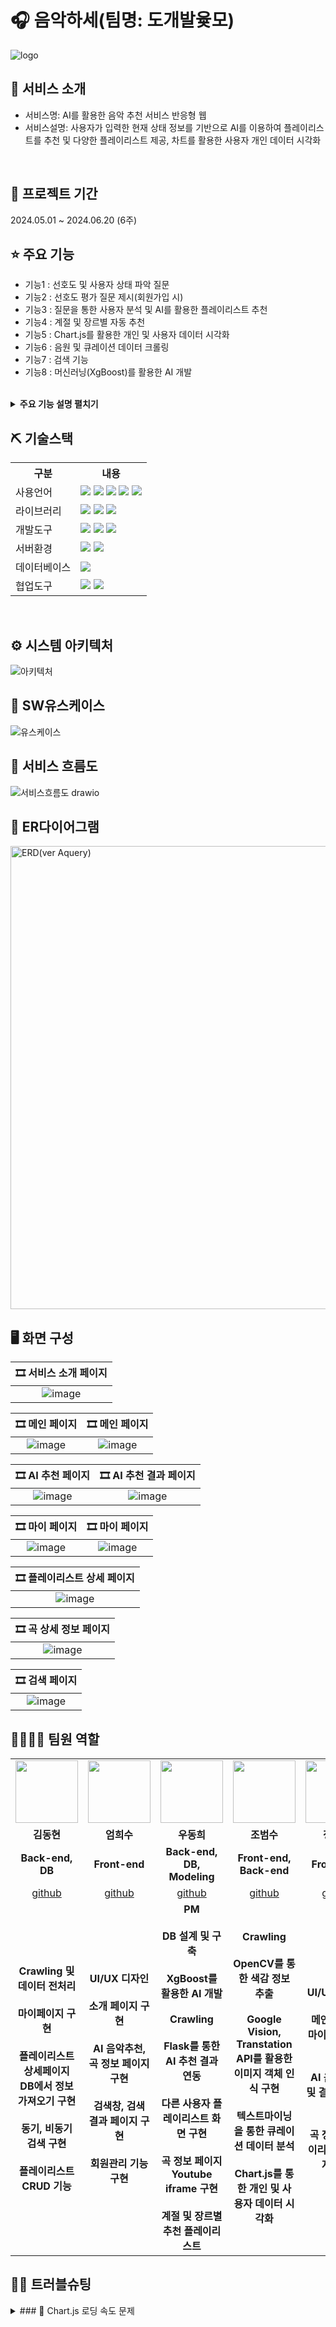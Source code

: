# 🎧 음악하세(팀명: 도개발윷모)
![logo](https://github.com/Eehnodu/FinalProject/assets/155136516/07cf47d0-5747-48c2-aeda-164d28d4f8be)


## 👀 서비스 소개
* 서비스명: AI를 활용한 음악 추천 서비스 반응형 웹
* 서비스설명: 사용자가 입력한 현재 상태 정보를 기반으로 AI를 이용하여 플레이리스트를 추천 및 다양한 플레이리스트 제공, 차트를 활용한 사용자 개인 데이터 시각화
<br>


## 📅 프로젝트 기간
2024.05.01 ~ 2024.06.20 (6주)
<br>

## ⭐ 주요 기능
* 기능1 : 선호도 및 사용자 상태 파악 질문
* 기능2 : 선호도 평가 질문 제시(회원가입 시)
* 기능3 : 질문을 통한 사용자 분석 및 AI를 활용한 플레이리스트 추천
* 기능4 : 계절 및 장르별 자동 추천
* 기능5 : Chart.js를 활용한 개인 및 사용자 데이터 시각화
* 기능6 : 음원 및 큐레이션 데이터 크롤링
* 기능7 : 검색 기능
* 기능8 : 머신러닝(XgBoost)를 활용한 AI 개발
<br>

<details>
<summary><b>주요 기능 설명 펼치기</b></summary>
<div markdown="1">

* 기능1,2 : 선호도 및 사용자 상태 파악 질문 및 제시시
  <br>선호도 질문
  ```
  # DB에 저장된 정보 가져오기
  @RequestMapping("/joiningSurvey")
	public List<SurveyVO> joiningSurvey(HttpSession session) {
		if (session != null) {
			session.invalidate();
		}

		List<SurveyVO> SurveyList = surveyMapper.joiningSurvey();

		return SurveyList;
	}
  
  # ajax를 통해 반환
  $.ajax({
            url: `${cpath}/joiningProcess`,
            type: "post",
            data: $("form").serialize(),
            success: function(response) {
               // console.log(response);
               $.ajax({
                  url: `${cpath}/joiningSurvey`,
                  type: "post",
                  success: function(result) { // 결과 성공 콜백함수
                     window.history.pushState({}, '', `${cpath}/`);
                     console.log(response);
                     console.log(result);
                     
                     // console.log(response); response 가져
                     // 선언된 변수에 초기 HTML 구조를 설정합니다.
                     
                     // 선호도 조사 꾸미기
                     let htmlContent = `
  
    <form id="toggleForm" onsubmit="handleSubmit(event)">
      <fieldset class="checkbox-group">
      <h4 class="h4survey">선호도 조사</h4>
        <legend class="checkbox-group-legend">Choose your favorites</legend>
        <legend class="three">최대 3개까지 선택해주세요</legend>`;
  ```
  <br>상태파악 질문
  ```
  @GetMapping("/AIrecommend")
	public String AIrecommend(Model model) {
		Random ran = new Random();
		List<SurveyVO> Que = surveyMapper.aiQuestion();
		List<SurveyVO> Ans = surveyMapper.aiAnswer();
		Map<String, List<SurveyVO>> questionMap = new HashMap<>();
		Map<String, List<SurveyVO>> answerMap = new HashMap<>();

		// 카테고리 초기화
		String[] categories = { "emotion", "situation", "place", "people", "genre" };
		for (String category : categories) {
			questionMap.put(category, new ArrayList<>());
			answerMap.put(category, new ArrayList<>());
		}

		// 질문을 카테고리별로 분류
		for (SurveyVO que : Que) {
			if (questionMap.containsKey(que.getSurItem())) {
				questionMap.get(que.getSurItem()).add(que);
			}
		}

		// 답변을 카테고리별로 분류
		for (SurveyVO ans : Ans) {
			if (answerMap.containsKey(ans.getSurItem())) {
				answerMap.get(ans.getSurItem()).add(ans);
			}
		}

		// 랜덤 질문을 모델에 추가
		for (String category : categories) {
			List<SurveyVO> ques = questionMap.get(category);
			if (!ques.isEmpty()) {
				model.addAttribute(category + "Que", ques.get(ran.nextInt(ques.size())));
			}
		}

		// 모든 답변을 모델에 추가
		for (String category : categories) {
			model.addAttribute(category + "Ans", answerMap.get(category));
		}

		return "AIrecommend";
	}

  ```
* 기능3 : 질문을 통한 사용자 분석 및 AI를 활용한 플레이리스트 추천
```
@GetMapping("/playlistDetail")
	public String playlistDetail(@RequestParam(name = "response", required = false) List<String> responses, Model model,
			HttpSession session) {
		List<Integer> result = new ArrayList<>();
		if (responses != null) {
			try {
				for (String response : responses) {
					result.add(Integer.parseInt(response));
				}

				String input_keywords = "";
				String input_tag = "";
				String input_genre = "";
				String description = "";

				SurveyVO vo = new SurveyVO();
				for (int i = 0; i < result.size(); i++) {
					vo.setSurIdx(result.get(i));
					description = surveyMapper.aiSurveyAnser(vo).getSurDesc();
					input_keywords += " " + description;
					input_tag += "#" + description + " ";
					if (i == 4) {
						input_genre = description;
					}
				}

				// Model 객체에 선택했던 키워드와 장르 추가
				session.setAttribute("input_keywords", input_keywords.toString().trim());
				session.setAttribute("input_tag", input_tag.toString().trim());
				session.setAttribute("input_genre", input_genre);

				// 회원인지 아닌지 구분하여 context에 저장
				MemberVO member = (MemberVO) session.getAttribute("member");
				String memId = (member != null) ? member.getMemId() : "guest"; // 회원이 아니면 "guest"로 설정

				// 회원의 선호도 장르를 담을 리스트 생성
				List<SurveyVO> preGenre = new ArrayList<>();
				if (member != null) {
					for (PreferenceVO preCon : preferenceMapper.getMemPreCon(memId)) {
						preGenre.add(surveyMapper.getMemPreGenre(preCon));
					}
				}
				// 개인 선호도 장르를 모델에 담기
				model.addAttribute("preGenre", preGenre);

				try {
					for (String response : responses) {
						Map<String, Object> params = new HashMap<>();
						params.put("memId", memId);
						params.put("surIdx", Integer.parseInt(response));
						contextMapper.insertContext(params);
					}
				} catch (Exception e) {
				}

				// Flask API 호출
				String url = "http://localhost:5000/recommend";

				// 요청 바디 생성
				Map<String, String> requestBody = new HashMap<>();
				requestBody.put("keywords", input_keywords.trim());
				requestBody.put("genre", input_genre);

				// HttpHeaders 설정
				HttpHeaders headers = new HttpHeaders();
				headers.add("Content-Type", "application/json");

				// 요청 엔티티 생성
				HttpEntity<Map<String, String>> requestEntity = new HttpEntity<>(requestBody, headers);

				// 요청 보내기 및 응답 받기
				ResponseEntity<String[]> responseEntity = restTemplate.exchange(url, HttpMethod.POST, requestEntity,
						String[].class);

				// 추천 결과를 모델에 추가
				String[] recommendations = responseEntity.getBody();
				List<String> recommendationList = Arrays.asList(recommendations); // 추천 결과를 리스트로 변환
				session.setAttribute("recommendations", recommendationList); // 모델에 리스트로 추가

				List<MusicVO> musicList = new ArrayList<>();
				MusicVO musicvo = new MusicVO();

				// 추천 받은 노래의 음원 정보 가져오기
				for (String list : recommendationList) {
					String[] parts = list.split(" - ", 2);
					if (parts.length == 2) {
						musicvo.setArtist(parts[0]); // 가수
						musicvo.setTitle(parts[1]); // 곡명
					} else {
						// 만약 구분자가 없는 경우 (예외 처리)
						musicvo.setArtist(list);
						musicvo.setTitle("");
					}
					// MusicVO에서 일치하는 정보 가져와야함
					if (musicMapper.getMusic(musicvo) != null) {
						musicList.add(musicMapper.getMusic(musicvo));
					}
				}

				// 가져온 음원의 정보를 'musicList'라는 모델에 추가
				session.setAttribute("musicList", musicList);

			} catch (HttpServerErrorException e) {
				// 서버 오류 처리
				model.addAttribute("error", "서버 오류가 발생했습니다: " + e.getMessage());
			} catch (RestClientException e) {
				// 클라이언트 오류 처리
				model.addAttribute("error", "요청 중 오류가 발생했습니다: " + e.getMessage());
			} catch (NumberFormatException e) {
				// 숫자 형식 오류 처리
				model.addAttribute("error", "잘못된 응답 형식입니다: " + e.getMessage());
			} catch (Exception e) {
				// 일반적인 예외 처리
				model.addAttribute("error", "예기치 않은 오류가 발생했습니다: " + e.getMessage());
			}

			return "playlistDetail";
		} else {
			return "redirect:/"; // responses가 null인 경우 리디렉션
		}
	}
```
* 기능4 : 계절 및 장르별 자동 추천
  <br>계절별 추천
  ```
  @GetMapping("/")
	public String intro(Model model, HttpSession session) {

		MemberVO memvo = (MemberVO) session.getAttribute("member");
		if (memvo != null) {
			return "redirect:/mainPage";
		}

		try {
			// 현재 날짜에서 월을 가져오기
			LocalDate currentDate = LocalDate.now();
			Month currentMonth = currentDate.getMonth();

			// 월에 따라 계절 결정
			String season = "";
			switch (currentMonth) {
			case DECEMBER:
			case JANUARY:
			case FEBRUARY:
				season = "겨울";
				break;
			case MARCH:
			case APRIL:
			case MAY:
				season = "봄";
				break;
			case JUNE:
			case JULY:
			case AUGUST:
				season = "여름";
				break;
			case SEPTEMBER:
			case OCTOBER:
			case NOVEMBER:
				season = "가을";
				break;
			}

			// 장르 리스트
			List<SurveyVO> genres = surveyMapper.getSeasonGenre();

			// 랜덤으로 장르 선택
			Random random = new Random();
			String genre = genres.get(random.nextInt(genres.size())).getSurDesc();

			// Flask API 호출
			String url = "http://localhost:5000/recommend";

			// 요청 바디 생성
			Map<String, String> requestBody = new HashMap<>();
			requestBody.put("keywords", season);
			requestBody.put("genre", genre);

			// HttpHeaders 설정
			HttpHeaders headers = new HttpHeaders();
			headers.add("Content-Type", "application/json");

			// 요청 엔티티 생성
			HttpEntity<Map<String, String>> requestEntity = new HttpEntity<>(requestBody, headers);

			// 요청 보내기 및 응답 받기
			ResponseEntity<String[]> responseEntity = restTemplate.exchange(url, HttpMethod.POST, requestEntity,
					String[].class);

			// 추천 결과를 모델에 추가
			String[] recommendations = responseEntity.getBody();
			List<String> recommendationList = Arrays.stream(recommendations).limit(6).collect(Collectors.toList()); // 추천
																													// 결과를
																													// 리스트로
																													// 변환
			session.setAttribute("seasonRec", recommendationList); // 모델에 리스트로 추가

			List<MusicVO> musicList = new ArrayList<>();
			MusicVO musicvo = new MusicVO();

			// 추천 받은 노래의 음원 정보 가져오기
			for (String list : recommendationList) {
				String[] parts = list.split(" - ", 2);
				if (parts.length == 2) {
					musicvo.setArtist(parts[0]); // 가수
					musicvo.setTitle(parts[1]); // 곡명
				} else {
					// 만약 구분자가 없는 경우 (예외 처리)
					musicvo.setArtist(list);
					musicvo.setTitle("");
				}
				// MusicVO에서 일치하는 정보 가져와야함
				MusicVO musicFromDB = musicMapper.getMusic(musicvo);
				if (musicFromDB != null) {
					musicList.add(musicFromDB);
				}
			}
			// 가져온 음원의 정보를 'musicList'라는 모델에 추가
			session.setAttribute("seasonList", musicList);
			session.setAttribute("seasonName", season + "에 어울리는 " + genre + "🎧");

		} catch (HttpServerErrorException e) {
			// 서버 오류 처리
			model.addAttribute("error", "서버 오류가 발생했습니다: " + e.getMessage());
		} catch (RestClientException e) {
			// 클라이언트 오류 처리
			model.addAttribute("error", "요청 중 오류가 발생했습니다: " + e.getMessage());
		} catch (Exception e) {
			// 일반적인 예외 처리
			model.addAttribute("error", "예기치 않은 오류가 발생했습니다: " + e.getMessage());
		}
		return "intro";
	}
  ```
  <br>장르별 추천
  ```
  @GetMapping("/mainPage")
	public String mainPage(HttpSession session, HttpServletRequest request, HttpServletResponse response) {

		// 사랑받는 노래 가져오기
		List<AiPlaylistVO> popularMusicList = aiplaylistMapper.getPopularMusic();
		List<MusicVO> popularMusic = new ArrayList<>();
		for (AiPlaylistVO music : popularMusicList) {
			popularMusic.add(musicMapper.getUserPlaylist(music.getMusicIdx()));
		}
		session.setAttribute("popularMusic", popularMusic);

		// 중간에 장르 자동 추천
		// 쿠키가 이미 있는지 확인
		Cookie recCookie = WebUtils.getCookie(request, "recCookie");

		// 세션에서 값을 읽음
		List<List<String>> allRecList = (List<List<String>>) session.getAttribute("recomendMusic");
		List<String> allSurveyList = (List<String>) session.getAttribute("recSurvey");
		List<Map.Entry<Integer, SurveyVO>> indexList = (List<Map.Entry<Integer, SurveyVO>>) session
				.getAttribute("indexList");
		List<List<MusicVO>> allRecMusicList = (List<List<MusicVO>>) session.getAttribute("recMusic");

		// null 초기화 방지
		boolean needNewData = recCookie == null || allRecList == null || allSurveyList == null || indexList == null
				|| allRecList.isEmpty() || allSurveyList.isEmpty() || indexList.isEmpty();

		if (needNewData) {
			// 장르와 선택지 리스트 가져오기
			List<SurveyVO> surveyList = surveyMapper.getRecSurvey();
			List<SurveyVO> genreList = surveyMapper.getSeasonGenre();

			// Map을 사용하여 설문 항목을 저장
			Map<String, List<String>> surveyMap = new HashMap<>();
			surveyMap.put("emotion", new ArrayList<>());
			surveyMap.put("situation", new ArrayList<>());
			surveyMap.put("place", new ArrayList<>());
			surveyMap.put("people", new ArrayList<>());

			for (SurveyVO survey : surveyList) {
				List<String> list = surveyMap.get(survey.getSurItem());
				if (list != null) {
					list.add(survey.getSurDesc());
				}
			}

			Random random = new Random();

			// 각 장르에 대한 추천 리스트를 담을 리스트 초기화
			allRecList = new ArrayList<>();
			allSurveyList = new ArrayList<>();
			indexList = new ArrayList<>();

			for (int i = 0; i < genreList.size(); i++) {
				indexList.add(new AbstractMap.SimpleEntry<>(i, genreList.get(i)));
			}

			for (Map.Entry<Integer, SurveyVO> entry : indexList) {
				String recGen = entry.getValue().getSurDesc();

				// 각 항목별로 랜덤 선택
				String recEmotion = surveyMap.get("emotion").get(random.nextInt(surveyMap.get("emotion").size()));
				String recSituation = surveyMap.get("situation").get(random.nextInt(surveyMap.get("situation").size()));
				String recPlace = surveyMap.get("place").get(random.nextInt(surveyMap.get("place").size()));
				String recPeople = surveyMap.get("people").get(random.nextInt(surveyMap.get("people").size()));

				String recStr = recEmotion + " " + recSituation + " " + recPlace + " " + recPeople;

				// 각 단어 앞에 '#' 추가
				String recSurvey = ("#" + recGen + " " + "#" + recStr.replaceAll(" ", " #")).trim();

				// Flask API 호출
				String url = "http://localhost:5000/recommend";

				// 요청 바디 생성
				Map<String, String> requestBody = new HashMap<>();
				requestBody.put("keywords", recStr);
				requestBody.put("genre", recGen);

				// HttpHeaders 설정
				HttpHeaders headers = new HttpHeaders();
				headers.add("Content-Type", "application/json");

				// 요청 엔티티 생성
				HttpEntity<Map<String, String>> requestEntity = new HttpEntity<>(requestBody, headers);

				try {
					// 요청 보내기 및 응답 받기
					ResponseEntity<String[]> responseEntity = restTemplate.exchange(url, HttpMethod.POST, requestEntity,
							String[].class);

					// 추천 결과를 모델에 추가
					String[] recommendations = responseEntity.getBody();
					if (recommendations != null) {
						List<String> recList = Arrays.asList(recommendations);
						allRecList.add(recList);
						allSurveyList.add(recSurvey);
					}
				} catch (Exception e) {
					e.printStackTrace();
				}
			}

			// 세션에 추천 데이터를 저장
			session.setAttribute("recomendMusic", allRecList);
			session.setAttribute("recSurvey", allSurveyList);
			session.setAttribute("indexList", indexList);

			// 세션 식별자를 쿠키에 저장
			Cookie recCookieNew = new Cookie("recCookie", session.getId());
			recCookieNew.setMaxAge(24 * 60 * 60); // 1 day
			recCookieNew.setPath("/");
			response.addCookie(recCookieNew);
		}

		// 추천 받은 노래의 음원 정보 가져오기
		if (allRecMusicList == null || allRecMusicList.isEmpty()) {
			allRecMusicList = new ArrayList<>();
			for (List<String> recList : allRecList) {
				List<MusicVO> recMusicList = new ArrayList<>();
				for (String list : recList) {
					MusicVO musicvo = new MusicVO();
					String[] parts = list.split(" - ", 2);
					if (parts.length == 2) {
						musicvo.setArtist(parts[0]); // 가수
						musicvo.setTitle(parts[1]); // 곡명
					} else {
						// 만약 구분자가 없는 경우 (예외 처리)
						musicvo.setArtist(list);
						musicvo.setTitle("");
					}
					// MusicVO에서 일치하는 정보 가져와야함
					MusicVO musicFromDB = musicMapper.getRecMusic(musicvo);
					if (musicFromDB != null) {
						recMusicList.add(musicFromDB);
					}
				}
				allRecMusicList.add(recMusicList);
			}

			// 각 장르별로 가져온 음원의 정보를 'recMusic'라는 세션에 추가
			session.setAttribute("recMusic", allRecMusicList);
		}

		// 다른 사람은 뭐듣지? 값 가져오기
		MemberVO memvo = (MemberVO) session.getAttribute("member");

		if (memvo == null) {
			return "redirect:/";
		}

		String memId = memvo.getMemId();

		try {
			// 다른 사람의 mypl 정보 가져오기
			List<MyPlaylistVO> otherIdxList = myplaylistMapper.getOtherPl(memId);
			session.setAttribute("otherIdxList", otherIdxList);

			// 가져온 idx를 이용해서 개인의 playlist 가져오기
			List<List<AiPlaylistVO>> otherPlList = new ArrayList<>();
			// 가져온 playlist 정보에서 선택했던 tag 가져오기
			List<List<Integer>> otherSurIdxList = new ArrayList<>();
			// 가져은 playlist 정보에서 musicIdx 가져오기
			List<List<Integer>> otherMusicIdxList = new ArrayList<>();

			for (MyPlaylistVO other : otherIdxList) {
				// 가져온 playlist 정보
				List<AiPlaylistVO> tempPlList = aiplaylistMapper.getOtherPl(other);
				otherPlList.add(tempPlList);

				if (!tempPlList.isEmpty()) {
					AiPlaylistVO tempPl = tempPlList.get(0);

					// 각 contextIdx에 대한 surIdx 값을 가져오기
					int[] contextIdxArray = { tempPl.getContextIdx(), tempPl.getContextIdx2(), tempPl.getContextIdx3(),
							tempPl.getContextIdx4(), tempPl.getContextIdx5() };

					List<Integer> surIdxList = new ArrayList<>();
					for (int contextIdx : contextIdxArray) {
						surIdxList.add(contextMapper.getOtherSurIdx(contextIdx).getSurIdx());
					}

					otherSurIdxList.add(surIdxList);

					// playlist에서 musicIDx 가져오기
					List<Integer> musicIdxList = new ArrayList<>();
					for (AiPlaylistVO albumCov : tempPlList) {
						musicIdxList.add(albumCov.getMusicIdx());
					}
					otherMusicIdxList.add(musicIdxList);
				}
			}

			// 가져온 surIdx를 통해서 surDesc정보 가져오기
			List<String> otherSurDescList = new ArrayList<>();
			for (List<Integer> surIdxList : otherSurIdxList) {
				String otherSurDesc = "";
				for (int surIdx : surIdxList) {
					// surIdx에 해당하는 Desc값 가져오기
					otherSurDesc += "#" + surveyMapper.getOtherSurDesc(surIdx).getSurDesc() + " ";
				}
				otherSurDescList.add(otherSurDesc.trim());
			}
			// 가져온 musicIdx를 이용해서 albumCov 가져오기
			List<List<String>> otherAlbumCovList = new ArrayList<>();
			for (List<Integer> musicIdxList : otherMusicIdxList) {
				List<String> albumCovList = new ArrayList<>();
				for (int i = 0; i < 4; i++) {
					albumCovList.add(musicMapper.getOtherAlbumCov(musicIdxList.get(i)).getAlbumCov());
				}
				otherAlbumCovList.add(albumCovList);
			}

			// 가져온 otherPlaylist 정보를 session에 저장
			session.setAttribute("otherPlList", otherPlList);
			session.setAttribute("otherSurIdxList", otherSurIdxList);
			session.setAttribute("otherSurDescList", otherSurDescList);
			session.setAttribute("otherAlbumCovList", otherAlbumCovList);
			return "mainPage";

		} catch (Exception e) {
			return "redirect:/";
		}
	}
  ```
* 기능5 : Chart.js를 활용한 개인 및 사용자 데이터 시각화
```
# 차트에 필요한 값 가져오기
@RequestMapping("/getMypage")
	@ResponseBody
	public ResponseEntity<Map<String, Object>> getMypage(HttpSession session) {
	    String flaskApiUrl = "http://localhost:5000";
	    RestTemplate restTemplate = new RestTemplate();

	    // Initialize data variables
	    List<Map<String, Object>> genreData = null;
	    List<Map<String, Object>> emotionData = null;
	    List<Map<String, Object>> topSongsData = null;

	    try {
	        // Retrieve memid from session
	        MemberVO mvo = (MemberVO) session.getAttribute("member");
	        if (mvo == null || mvo.getMemId() == null) {
	            System.out.println("Member or MemId is null");
	            return ResponseEntity.status(HttpStatus.BAD_REQUEST).body(null);
	        }
	        String input_memid = mvo.getMemId();
	        System.out.println("input_memid mypage : " + input_memid);

	        // Prepare the request body (input_memid)
	        Map<String, String> requestBody = new HashMap<>();
	        requestBody.put("memid", input_memid);

	        HttpHeaders headers = new HttpHeaders();
	        headers.setContentType(MediaType.APPLICATION_JSON);
	        HttpEntity<Map<String, String>> requestEntity = new HttpEntity<>(requestBody, headers);

	        // Fetch genre data
	        try {
	            ResponseEntity<List<Map<String, Object>>> genreResponseEntity = restTemplate.exchange(
	                    flaskApiUrl + "/getmygenre", HttpMethod.POST, requestEntity, new ParameterizedTypeReference<List<Map<String, Object>>>() {});
	            genreData = genreResponseEntity.getBody();
	            System.out.println("genre_data : " + genreData);
	        } catch (Exception e) {
	            System.out.println("Error fetching genre data: " + e.getMessage());
	            e.printStackTrace();
	            return ResponseEntity.status(HttpStatus.INTERNAL_SERVER_ERROR).body(null);
	        }

	        // Fetch emotion data
	        try {
	            ResponseEntity<List<Map<String, Object>>> emotionResponseEntity = restTemplate.exchange(
	                    flaskApiUrl + "/getmyemotion", HttpMethod.POST, requestEntity, new ParameterizedTypeReference<List<Map<String, Object>>>() {});
	            emotionData = emotionResponseEntity.getBody();
	            System.out.println("emotion_data : " + emotionData);
	        } catch (Exception e) {
	            System.out.println("Error fetching emotion data: " + e.getMessage());
	            e.printStackTrace();
	            return ResponseEntity.status(HttpStatus.INTERNAL_SERVER_ERROR).body(null);
	        }

	        // Fetch top songs by genre
	        try {
	            ResponseEntity<List<Map<String, Object>>> topsongsResponseEntity = restTemplate.exchange(
	                    flaskApiUrl + "/getmytopsongs", HttpMethod.POST, requestEntity, new ParameterizedTypeReference<List<Map<String, Object>>>() {});
	            topSongsData = topsongsResponseEntity.getBody();
	            System.out.println("top_songs_by_genre : " + topSongsData);
	        } catch (Exception e) {
	            System.out.println("Error fetching top songs data: " + e.getMessage());
	            e.printStackTrace();
	            return ResponseEntity.status(HttpStatus.INTERNAL_SERVER_ERROR).body(null);
	        }

	        // Combine all data into a single map
	        Map<String, Object> responseData = new HashMap<>();
	        responseData.put("genre_data", genreData);
	        responseData.put("emotion_data", emotionData);
	        responseData.put("top_songs_by_genre", topSongsData);

	        return ResponseEntity.ok(responseData);
	    } catch (Exception e) {
	        // Log the exception properly
	        System.out.println("General error: " + e.getMessage());
	        e.printStackTrace();
	        // Return appropriate HTTP status code and message in case of error
	        return ResponseEntity.status(HttpStatus.INTERNAL_SERVER_ERROR).body(null);
	    }
	}
```
* 기능6 : 음원 및 큐레이션 데이터 크롤링
  <br> 음원 크롤링
  ![image](https://github.com/Eehnodu/Eumakase/assets/155121578/f0123431-28b1-4aa8-a546-5ac811ae8a00)
  <br> 큐레이션 크롤링
  ![image](https://github.com/Eehnodu/Eumakase/assets/155121578/37219bab-352d-4060-b5f4-3438748eff71)
* 기능7 : 검색 기능
* 기능8 : 머신러닝(XgBoost)를 활용한 AI 개발

</div>
</details>

## ⛏ 기술스택
<table>
    <tr>
        <th>구분</th>
        <th>내용</th>
    </tr>
    <tr>
        <td>사용언어</td>
        <td>
            <img src="https://img.shields.io/badge/Java-ED8B00?style=for-the-badge&logo=openjdk&logoColor=white"/>
            <img src="https://img.shields.io/badge/HTML5-E34F26?style=for-the-badge&logo=HTML5&logoColor=white"/>
            <img src="https://img.shields.io/badge/CSS3-1572B6?style=for-the-badge&logo=CSS3&logoColor=white"/>
            <img src="https://img.shields.io/badge/JavaScript-F7DF1E?style=for-the-badge&logo=JavaScript&logoColor=white"/>
	    <img src="https://img.shields.io/badge/Python-3776AB?style=for-the-badge&logo=python&logoColor=white"/>
        </td>
    </tr>
    <tr>
        <td>라이브러리</td>
        <td>
	<img src="https://img.shields.io/badge/AJAX-FFFFFF?style=for-the-badge"/>
	<img src="https://img.shields.io/badge/BootStrap-7952B3?style=for-the-badge&logo=BootStrap&logoColor=white"/>
          <img src="https://img.shields.io/badge/spring-6DB33F?style=for-the-badge&logo=spring&logoColor=white">
        </td>
    </tr>
    <tr>
        <td>개발도구</td>
        <td>
	    <img src="https://img.shields.io/badge/Eclipse-2C2255?style=for-the-badge&logo=Eclipse&logoColor=white"/>
            <img src="https://img.shields.io/badge/VSCode-007ACC?style=for-the-badge&logo=VisualStudioCode&logoColor=white"/>
	    <img src="https://img.shields.io/badge/Jupyter%20Notebook-F37626.svg?&style=for-the-badge&logo=Jupyter&logoColor=white"/> 
        </td>
    </tr>
    <tr>
        <td>서버환경</td>
        <td>
            <img src="https://img.shields.io/badge/Apache Tomcat-D22128?style=for-the-badge&logo=Apache Tomcat&logoColor=white"/>
            <img src="https://img.shields.io/badge/Flask-000000?style=for-the-badge&logo=Flask&logoColor=white"/> 
        </td>
    </tr>
    <tr>
        <td>데이터베이스</td>
        <td>
            <img src="https://img.shields.io/badge/mysql-4479A1?style=for-the-badge&logo=mysql&logoColor=white">
        </td>
    </tr>
    <tr>
        <td>협업도구</td>
        <td>
            <img src="https://img.shields.io/badge/Git-F05032?style=for-the-badge&logo=Git&logoColor=white"/>
            <img src="https://img.shields.io/badge/GitHub-181717?style=for-the-badge&logo=GitHub&logoColor=white"/>
        </td>
    </tr>
</table>


<br>

## ⚙ 시스템 아키텍처
![아키텍처](https://github.com/Envoy-VC/awesome-badges/assets/155121578/85619e76-a6f6-4cd8-8680-18dd34177faa)
<br>

## 📌 SW유스케이스
![유스케이스](https://github.com/Eehnodu/Project/assets/155121578/3f63bc55-87c4-45ad-ad3d-eac5cff29e1f)
<br>

## 📌 서비스 흐름도
![서비스흐름도 drawio](https://github.com/Eehnodu/FinalProject/assets/155136516/f075a2c5-248b-4966-a844-db612f811ac3)
<br>

## 📌 ER다이어그램
<img width="741" alt="ERD(ver Aquery)" src="https://github.com/Eehnodu/crawling_test/assets/155121578/a98b1740-c2f2-487b-992e-c85420a637b6">
<br>

## 🖥 화면 구성







|🎞 서비스 소개 페이지 |
|:---:|
| ![image](https://github.com/Eehnodu/Eumakase/assets/155121578/a22a46ae-acdb-4455-84a9-b0f377d9a605)|

|🎞 메인 페이지 |🎞 메인 페이지 |
|:---:|:---:|
|![image](https://github.com/Eehnodu/Eumakase/assets/155121578/9057a45d-6694-455e-a970-f9c8904096ea)|![image](https://github.com/Eehnodu/Eumakase/assets/155121578/f5b4c6e5-13eb-4595-94b2-720216f13287)|

|🎞 AI 추천 페이지 |🎞 AI 추천 결과 페이지 |
|:---:|:---:|
|![image](https://github.com/Eehnodu/Eumakase/assets/155121578/359e8810-c346-4b05-8cdb-68b24220d6cc)|![image](https://github.com/Eehnodu/Eumakase/assets/155121578/dcfd1290-0e16-4909-9f69-ec93ea146815)|

|🎞 마이 페이지 |🎞 마이 페이지 |
|:---:|:---:|
|![image](https://github.com/Eehnodu/Eumakase/assets/155121578/74621c9a-d005-4682-8b9a-0ba228bd5f6a)|![image](https://github.com/Eehnodu/Eumakase/assets/155121578/881db3e7-0880-4fed-a740-02eb900da717)|

|🎞 플레이리스트 상세 페이지 |
|:---:|
|![image](https://github.com/Eehnodu/Eumakase/assets/155121578/d8e56db6-9f4c-4926-be85-9988ae7505f5)|

|🎞 곡 상세 정보 페이지 |
|:---:|
|![image](https://github.com/Eehnodu/Eumakase/assets/155121578/7cbf260f-c910-4d3b-993a-adaa6d7db39d)|

|🎞 검색 페이지 |
|:---:|
|![image](https://github.com/Eehnodu/Eumakase/assets/155121578/697a3821-bc2a-45f7-9bc5-80bfe9651b10)|



## 👨‍👩‍👦‍👦 팀원 역할
<table>
  <tr>
    <td align="center"><img src="https://i.namu.wiki/i/GirsrnQUH-q5qbVv871h4zLg_H1X25k25qY-Vr5DcO6xV8MWdcENwySAA0M62Xyurjt3ezZUbPm7GoVYJRRXWGIAXpWJ0_zsEH0mxNsLH2S_GX54w9exBaOg6io06JjbYZRHQiPSyUwPoLzRFA5aeQ.webp" width="100" height="100"/></td>
    <td align="center"><img src="https://mb.ntdtv.kr/assets/uploads/2019/01/Screen-Shot-2019-01-08-at-4.31.55-PM-e1546932545978.png" width="100" height="100"/></td>
    <td align="center"><img src="https://github.com/2024-SMHRD-KDT-BigData-23/FitNeeds/assets/155136709/60cfda0f-23f4-4e5d-a953-12565033b91b" height="100"/></td>
    <td align="center"><img src="https://i.pinimg.com/236x/ed/bb/53/edbb53d4f6dd710431c1140551404af9.jpg" width="100" height="100"/></td>
    <td align="center"><img src="https://pbs.twimg.com/media/B-n6uPYUUAAZSUx.png" width="100" height="100"/></td>
  </tr>
  <tr>
    <td align="center"><strong>김동현</strong></td>
    <td align="center"><strong>엄희수</strong></td>
    <td align="center"><strong>우동희</strong></td>
    <td align="center"><strong>조범수</strong></td>
    <td align="center"><strong>정규원</strong></td>
  </tr>
  <tr>
    <td align="center"><b>Back-end, DB</b></td>
    <td align="center"><b>Front-end</b></td>
    <td align="center"><b>Back-end, DB, Modeling</b></td>
    <td align="center"><b>Front-end, Back-end</b></td>
    <td align="center"><b>Front-end</b></td>
  </tr>
  <tr>
    <td align="center"><a href="https://github.com/dohdark" target='_blank'>github</a></td>
    <td align="center"><a href="https://github.com/heesooooooo" target='_blank'>github</a></td>
    <td align="center"><a href="https://github.com/Eehnodu" target='_blank'>github</a></td>
    <td align="center"><a href="https://github.com/beomsu-j" target='_blank'>github</a></td>
    <td align="center"><a href="https://github.com/Jungkyuwonnn" target='_blank'>github</a></td>
  </tr>
  <tr>
    <td align="center"><b>Crawling 및 데이터 전처리<br><br>마이페이지 구현<br><br>플레이리스트 상세페이지 DB에서 정보 가져오기 구현<br><br>동기, 비동기 검색 구현<br><br>플레이리스트 CRUD 기능<br></td>
    <td align="center"><b>UI/UX 디자인<br><br>소개 페이지 구현<br><br>AI 음악추천, 곡 정보 페이지 구현<br><br>검색창, 검색 결과 페이지 구현<br><br>회원관리 기능 구현<br></td>
    <td align="center"><b>PM<br><br>DB 설계 및 구축<br><br>XgBoost를 활용한 AI 개발<br><br>Crawling<br><br>Flask를 통한 AI 추천 결과 연동<br><br>다른 사용자 플레이리스트 화면 구현<br><br>곡 정보 페이지 Youtube iframe 구현<br><br>계절 및 장르별 추천 플레이리스트<br></td>
    <td align="center"><b>Crawling<br><br>OpenCV를 통한 색감 정보 추출<br><br>Google Vision, Transtation API를 활용한 이미지 객체 인식 구현<br><br>텍스트마이닝을 통한 큐레이션 데이터 분석<br><br>Chart.js를 통한 개인 및 사용자 데이터 시각화<br></b></td>
    <td align="center"><b>UI/UX 디자인<br><br>메인 페이지, 마이페이지 구현<br><br>AI 음악 추천 및 결과 페이지 구현<br><br>곡 정보, 플레이리스트 페이지 구현<br></b></td>
  </tr>
</table>

## 🤾‍♂️ 트러블슈팅


<details>
<summary>
### 🔨 Chart.js 로딩 속도 문제<br>
</summary>
- 문제<br>
	
  STS와 MySQL 연결 및 시각화의 어려움
  Value Object와 컨트롤러 호출의 빈번함
  Chart를 불러오는 과정에서 화면에 늦게 출력되는 시간이 10초 이상 걸림.

- 원인<br>

  STS에서 Mybatis를 이용하여 데이터를 가져옴
  데이터의 볼륨과 거치는 테이블이 많아서 속도 저하가 된다고 생각함.
 
- 해결방안<br>

  Pymysql에서 SQL쿼리문으로 해결하여 flask를 통해 값을 받아옴.
 
- 코드<br>
```
# pymysql 연결
def get_connection():
    return pymysql.connect(
        host='project-db-cgi.smhrd.com',
        port=3307,
        user='ehroqkfdbcah',
        password='q1w2e3!@#',
        db='ehroqkfdbcah',
        charset='utf8',
        cursorclass=pymysql.cursors.DictCursor
    )

# 값을 불러오는 sql문
def get_my_genre(input_memid):
    conn = get_connection()
    try:
        with conn.cursor() as cursor:
            get_context_sql = """
                SELECT s.surDesc, COUNT(*) as count
                FROM tb_context c
                JOIN tb_survey s ON c.surIdx = s.surIdx
                WHERE c.memId = %s
                  AND s.surType = 'A'
                  AND s.surItem = 'genre'
                GROUP BY s.surDesc
                ORDER BY count DESC
                LIMIT 3;
            """
            cursor.execute(get_context_sql, (input_memid))
            results = cursor.fetchall()
            mygenre_list = [{'surDesc': row['surDesc'], 'count': row['count']} for row in results]
            return mygenre_list
    finally:
        conn.close()

# sts와 flask 연결
@app.route('/getmygenre', methods=['POST'])
def get_my_genre_endpoint():
    content = request.json
    input_memid = content['memid']
    genre_data = get_my_genre(input_memid)
    return jsonify(genre_data).

```

</details>



